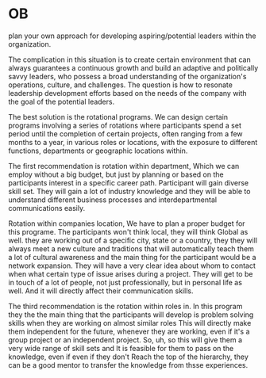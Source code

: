 # OB
plan your own approach for developing aspiring/potential leaders within the organization.

The complication in this situation is to create certain environment that can always guarantees a continuous growth and build an adaptive and politically savvy leaders, who possess a broad understanding of the organization's operations, culture, and challenges.
The question is how to resonate leadership development efforts based on the needs of the company with the goal of the potential leaders.

The best solution is the rotational programs.
We can design certain programs involving a series of rotations where participants spend a set period until the completion of certain projects, often ranging from a few months to a year, in various roles or locations, with the exposure to different functions, departments or geographic locations within.

The first recommendation is rotation within department, Which we can employ without a big budget, but just by planning or based on the participants interest in a specific career path.
Participant will gain diverse skill set. They will gain a lot of industry knowledge and they will be able to understand different business processes and interdepartmental communications easily.


Rotation within companies location, We have to plan a proper budget for this programe.
The participants won't think local, they will think Global as well.
they are working out of a specific city, state or a country, they they will always meet a new culture and traditions that will automatically teach them a lot of cultural awareness and the main thing for the participant would be a network expansion.
They will have a very clear idea about whom to contact when what certain type of issue arises during a project. They will get to be in touch of a lot of people, not just professionally, but in personal life as well. And it will directly affect their communication skills.


The third recommendation is the rotation within roles in.
In this program they the the main thing that the participants will develop is problem solving skills when they are working on almost similar roles 
This will directly make them independent for the future, whenever they are working, even if it's a group project or an independent project. So, uh, so this will give them a very wide range of skill sets and It is feasible for them to pass on the knowledge, even if even if they don't Reach the top of the hierarchy, they can be a good mentor to transfer the knowledge from thsse experiences.

